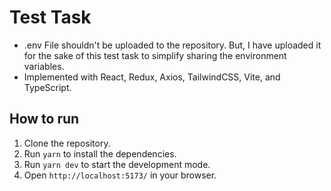 # Test Task
* .env File shouldn't be uploaded to the repository. But, I have uploaded it for the sake of this test task to simplify sharing the environment variables.
* Implemented with React, Redux, Axios, TailwindCSS, Vite, and TypeScript.

## How to run
1. Clone the repository.
2. Run `yarn` to install the dependencies.
3. Run `yarn dev` to start the development mode.
4. Open `http://localhost:5173/` in your browser.
